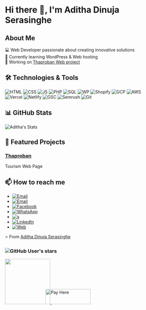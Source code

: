 # Hi there 👋, I'm Aditha Dinuja Serasinghe

## About Me
💻 Web Developer passionate about creating innovative solutions  
🌱 Currently learning WordPress & Web hosting  
🔭 Working on [Thaproban Web project](https://adserasinghe.github.io/thaproban.github.io) 

## 🛠️ Technologies & Tools
![HTML](https://img.shields.io/badge/HTML-informational?style=flat&logo=html5&logoColor=white&color=E34F26)
![CSS](https://img.shields.io/badge/CSS-informational?style=flat&logo=css3&logoColor=white&color=1572B6)
![JS](https://img.shields.io/badge/JavaScript-informational?style=flat&logo=javascript&logoColor=white&color=F7DF1E)
![PHP](https://img.shields.io/badge/PHP-777BB4?style=flat&logo=php&logoColor=white)
![SQL](https://img.shields.io/badge/SQL-4479A1?style=flat&logo=postgresql&logoColor=white)
![WP](https://img.shields.io/badge/WordPress-21759B?style=flat&logo=wordpress&logoColor=white)
![Shopify](https://img.shields.io/badge/Shopify-7AB55C?style=flat&logo=shopify&logoColor=white)
![GCP](https://img.shields.io/badge/GCP-4285F4?style=flat&logo=google-cloud&logoColor=white)
![AWS](https://img.shields.io/badge/AWS-FF9900?style=flat&logo=amazonaws&logoColor=white)
![Vercel](https://img.shields.io/badge/Vercel-000000?style=flat&logo=vercel&logoColor=white)
![Netlify](https://img.shields.io/badge/Netlify-00C7B7?style=flat&logo=netlify&logoColor=white)
![GSC](https://img.shields.io/badge/GSC-4285F4?style=flat&logo=google&logoColor=white)
![Semrush](https://img.shields.io/badge/Semrush-FF6C37?style=flat&logo=semrush&logoColor=white)
![Git](https://img.shields.io/badge/Git-F05032?style=flat&logo=git&logoColor=white)


## 📊 GitHub Stats
![Aditha's Stats](https://github-readme-stats.vercel.app/api?username=adserasinghe&show_icons=true&theme=radical)  

## 🌟 Featured Projects
### [Thaproban](https://thaproban.vercel.app/)  
Tourism Web Page  

<!--## #30NitesOfCode:
<a href="https://www.codedex.io/@adserasinghe/30-nites-of-code">
  <img src="https://www.codedex.io/api/petStatus?user=adserasinghe">
</a>-->
  

## 📫 How to reach me
- [![Email](https://img.shields.io/badge/Email-Contact%20Me-D14836?style=flat&logo=gmail&logoColor=white)](mailto:svadithadinujaserasinghe@gmail.com)
- [![Email](https://img.shields.io/badge/Email-Contact%20Me-D14836?style=flat&logo=gmail&logoColor=white)](mailto:svadithadinuja@outlook.com) 
- [![Facebook](https://img.shields.io/badge/Facebook-Follow%20Me-1877F2?style=flat&logo=facebook&logoColor=white)](https://facebook.com/adserasinghe)
- [![WhatsApp](https://img.shields.io/badge/WhatsApp-Chat%20Me-25D366?style=flat&logo=whatsapp&logoColor=white)](https://wa.me/+94718896042)
- [![x](https://img.shields.io/badge/x-Follow%20Me-1DA1F2?style=flat&logo=twitter&logoColor=white)](https://x.com/adserasinghe)
- [![LinkedIn](https://img.shields.io/badge/LinkedIn-Connect%20Me-0077B5?style=flat&logo=linkedin&logoColor=white)](https://www.linkedin.com/in/adserasinghe/)
- [![Web](https://img.shields.io/badge/Website-Visit%20Now-00aaff?style=flat&logo=google-chrome&logoColor=white)](https://adserasinghe.github.io)

⭐️ From [Aditha Dinuja Serasinghe](https://github.com/adserasinghe)
### ![GitHub User's stars](https://img.shields.io/github/stars/adserasinghe)

<a href="https://buymeacoffee.com/adserasinghe">
  <img src="https://i.postimg.cc/W4kWbWFz/white-button.png" width="150">
</a>
<a href="https://payhere.lk/pay/o418fc843" target="_blank"><img src="https://i.postimg.cc/m2jYqV1j/payhere-brand-768x256.png" alt="Pay Here" style="height: 50px !important;width: 150px !important; margin-bottom: -18px; margin-left: -20px;" ></a>


